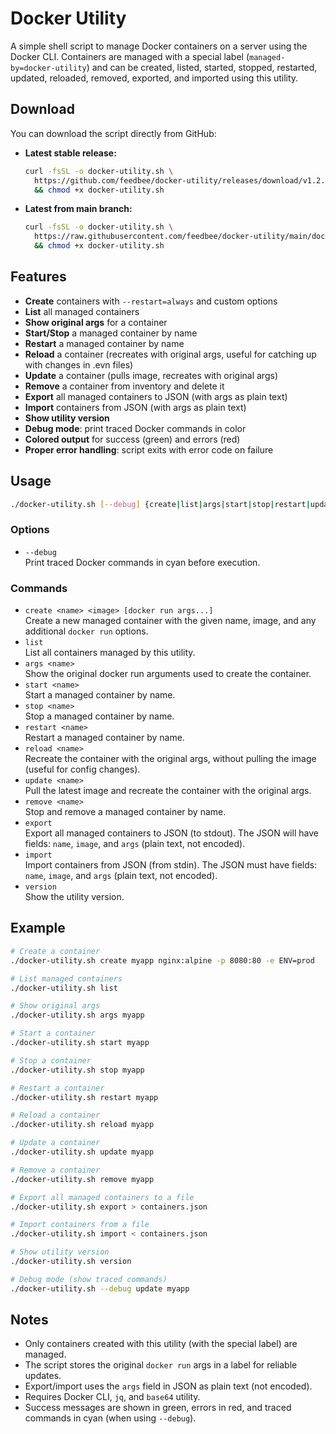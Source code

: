 # Docker Utility

A simple shell script to manage Docker containers on a server using the Docker CLI. Containers are managed with a special label (`managed-by=docker-utility`) and can be created, listed, started, stopped, restarted, updated, reloaded, removed, exported, and imported using this utility.

## Download

You can download the script directly from GitHub:

- **Latest stable release:**
  ```sh
  curl -fsSL -o docker-utility.sh \
    https://github.com/feedbee/docker-utility/releases/download/v1.2.0/docker-utility.sh \
    && chmod +x docker-utility.sh
  ```
- **Latest from main branch:**
  ```sh
  curl -fsSL -o docker-utility.sh \
    https://raw.githubusercontent.com/feedbee/docker-utility/main/docker-utility.sh \
    && chmod +x docker-utility.sh
  ```

## Features
- **Create** containers with `--restart=always` and custom options
- **List** all managed containers
- **Show original args** for a container
- **Start/Stop** a managed container by name
- **Restart** a managed container by name
- **Reload** a container (recreates with original args, useful for catching up with changes in .evn files)
- **Update** a container (pulls image, recreates with original args)
- **Remove** a container from inventory and delete it
- **Export** all managed containers to JSON (with args as plain text)
- **Import** containers from JSON (with args as plain text)
- **Show utility version**
- **Debug mode**: print traced Docker commands in color
- **Colored output** for success (green) and errors (red)
- **Proper error handling**: script exits with error code on failure

## Usage

```sh
./docker-utility.sh [--debug] {create|list|args|start|stop|restart|update|reload|remove|export|import|version} [options]
```

### Options
- `--debug`  
  Print traced Docker commands in cyan before execution.

### Commands
- `create <name> <image> [docker run args...]`  
  Create a new managed container with the given name, image, and any additional `docker run` options.
- `list`  
  List all containers managed by this utility.
- `args <name>`  
  Show the original docker run arguments used to create the container.
- `start <name>`  
  Start a managed container by name.
- `stop <name>`  
  Stop a managed container by name.
- `restart <name>`  
  Restart a managed container by name.
- `reload <name>`  
  Recreate the container with the original args, without pulling the image (useful for config changes).
- `update <name>`  
  Pull the latest image and recreate the container with the original args.
- `remove <name>`  
  Stop and remove a managed container by name.
- `export`  
  Export all managed containers to JSON (to stdout). The JSON will have fields: `name`, `image`, and `args` (plain text, not encoded).
- `import`  
  Import containers from JSON (from stdin). The JSON must have fields: `name`, `image`, and `args` (plain text, not encoded).
- `version`  
  Show the utility version.

## Example

```sh
# Create a container
./docker-utility.sh create myapp nginx:alpine -p 8080:80 -e ENV=prod

# List managed containers
./docker-utility.sh list

# Show original args
./docker-utility.sh args myapp

# Start a container
./docker-utility.sh start myapp

# Stop a container
./docker-utility.sh stop myapp

# Restart a container
./docker-utility.sh restart myapp

# Reload a container
./docker-utility.sh reload myapp

# Update a container
./docker-utility.sh update myapp

# Remove a container
./docker-utility.sh remove myapp

# Export all managed containers to a file
./docker-utility.sh export > containers.json

# Import containers from a file
./docker-utility.sh import < containers.json

# Show utility version
./docker-utility.sh version

# Debug mode (show traced commands)
./docker-utility.sh --debug update myapp
```

## Notes
- Only containers created with this utility (with the special label) are managed.
- The script stores the original `docker run` args in a label for reliable updates.
- Export/import uses the `args` field in JSON as plain text (not encoded).
- Requires Docker CLI, `jq`, and `base64` utility.
- Success messages are shown in green, errors in red, and traced commands in cyan (when using `--debug`).
